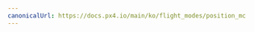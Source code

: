 ```yaml
---
canonicalUrl: https://docs.px4.io/main/ko/flight_modes/position_mc
---
```


<Redirect to="../flight_modes_mc/position" />
